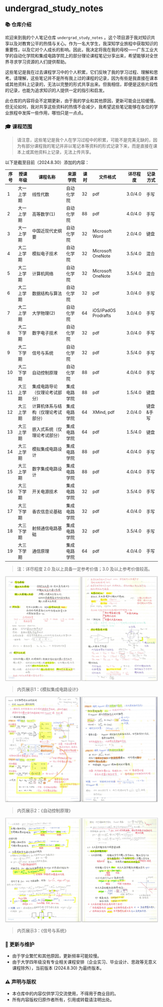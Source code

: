 # undergrad_study_notes

### 📚 仓库介绍

欢迎来到我的个人笔记仓库 `undergrad_study_notes` 。这个项目源于我对知识共享以及对教育公平的热情与关心。作为一名大学生，我深知学业旅程中获取知识的重要性，以及它对个人成长的影响。因此，我决定将我在我的母校——广东工业大学的自动化学院和集成电路学院上的部分理论课程笔记分享出来，希望能够对全世界寻求学习资源的人们提供帮助。

这些笔记是我在过去课程学习中的个人积累，它们反映了我的学习过程、理解和思考。请理解，这些笔记并不是所有我上过的课程的记录，因为有些是我直接在课本或其他资料上记录的，无法以完整的形式共享出来。但我相信，即便是这些片段性的记录，也能为追求知识的人提供一定的指引和启发。

此仓库的内容将会不定期更新，由于我的学业和其他原因，更新可能会比较缓慢。但无论如何，我对共享这些资料的热情不会减少，我希望这些笔记能够在各位的学业旅程中发挥一些作用，哪怕只是一点点。

### 🎓 课程范围

> 请注意，这些笔记是我个人在学习过程中的积累，可能不是完美无缺的，因为有部分课程我的笔记并非以笔记本等资料的形式记录下来，而是直接在课本上或其他资料上记录，无法上传共享。

以下是截至目前（2024.8.30）添加的内容：

| 序号 | 授课年级  | 课程名称              | 来源学院   | 课时  | 文件格式                 | 详尽程度    | 记录方式  |
| ---- | ----- | ----------------- | ------ | --- | -------------------- | ------- | ----- |
| 1 | 大一上学期 | 线性代数              | 自动化学院  | 32  | pdf                  | 3.0/4.0 | 手写    |
| 2 | 大一上学期 | 高等数学(1)           | 自动化学院  | 88  | pdf                  | 4.0/4.0 | 手写    |
| 3 | 大一上学期 | 中国近现代史纲要          | 自动化学院  | 32  | Microsoft Word       | 2.0/4.0 | 键盘    |
| 4 | 大二上学期 | 模拟电子技术            | 自动化学院  | 32  | Microsoft OneNote    | 3.5/4.0 | 混合    |
| 5 | 大二上学期 | 计算机网络             | 自动化学院  | 32  | Microsoft OneNote    | 3.5/4.0 | 混合    |
| 6 | 大二上学期 | 数据结构与算法           | 自动化学院  | 32  | pdf                  | 3.0/4.0 | 手写    |
| 7 | 大二上学期 | 大学物理(2)           | 自动化学院  | 64  | iOS/iPadOS Prodrafts | 3.0/4.0 | 手写    |
| 8 | 大二下学期 | 数字电子技术            | 自动化学院  | 32  | pdf                  | 3.0/4.0 | 手写    |
| 9 | 大二下学期 | 信号与系统             | 自动化学院  | 32  | pdf                  | 3.5/4.0 | 手写    |
| 10 | 大二下学期 | 自动控制原理            | 自动化学院  | 88  | pdf                  | 4.0/4.0 | 手写    |
| 11 | 大三上学期 | 集成电路导论（仅理论考试部分）   | 集成电路学院 | 88  | pdf                  | 1.5/4.0 | 键盘    |
| 12 | 大三上学期 | 计算机体系与结构（仅理论考试部分） | 集成电路学院 | 64  | XMind, pdf           | 2.0/4.0 | 键盘&手写 |
| 13 | 大三上学期 | 嵌入式系统（仅理论考试部分）    | 集成电路学院 | 64  | pdf                  | 1.5/4.0 | 键盘    |
| 14 | 大三上学期 | 模拟集成电路设计          | 集成电路学院 | 88  | pdf                  | 4.0/4.0 | 手写    |
| 15 | 大三上学期 | 数字集成电路设计          | 集成电路学院 | 88  | pdf                  | 4.0/4.0 | 手写    |
| 16 | 大三下学期 | 开关电源技术            | 集成电路学院 | 32  | pdf                  | 3.5/4.0 | 手写    |
| 17 | 大三下学期 | 香农信息论基础           | 集成电路学院 | 32  | pdf                  | 4.0/4.0 | 手写    |
| 18 | 大三下学期 | 射频通信电路基础          | 集成电路学院 | 32  | pdf                  | 3.5/4.0 | 手写    |
| 19 | 大三下学期 | 通信原理              | 集成电路学院 | 64  | pdf                  | 4.0/4.0 | 手写    |

> 注：详尽程度 2.0 及以上具备一定参考价值；3.0 及以上参考价值较高。


![thumbnail1.jpg](./thumbnails/thumbnail1.jpg)

> 内页展示1：《模拟集成电路设计》

![thumbnail2.jpg](./thumbnails/thumbnail2.jpg)

> 内页展示2：《自动控制原理》

![thumbnail3.jpg](./thumbnails/thumbnail3.jpg)

> 内页展示3：《信号与系统》

### 🔄 更新与维护

- 由于学业繁忙和其他原因，更新频率可能较慢。
- 由于大学四年级没有专业相关课程安排（企业实习、毕业设计、思政等无意义课程除外），当前版本 (2024.8.30) 为最终版本。

### ⚠️ 声明与版权

- 本仓库中的内容仅供学习交流使用，不得用于商业目的。
- 所有内容版权归原作者所有，引用或转载请注明出处。
